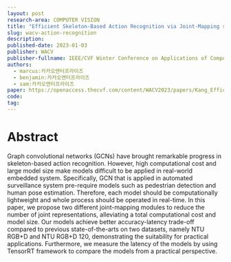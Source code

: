 ```yaml
---
layout: post
research-area: COMPUTER VISION
title: "Efficient Skeleton-Based Action Recognition via Joint-Mapping strategies"
slug: wacv-action-recognition
description:
published-date: 2023-01-03
publisher: WACV
publisher-fullname: IEEE/CVF Winter Conference on Applications of Computer Vision (WACV)
authors:
  - marcus:카카오엔터프라이즈
  - benjamin:카카오엔터프라이즈
  - sam:카카오엔터프라이즈
paper: https://openaccess.thecvf.com/content/WACV2023/papers/Kang_Efficient_Skeleton-Based_Action_Recognition_via_Joint-Mapping_Strategies_WACV_2023_paper.pdf
code: 
tag:
---
```


# Abstract

Graph convolutional networks (GCNs) have brought remarkable progress in skeleton-based action recognition. However, high computational cost and large model size make models difficult to be applied in real-world embedded system. Specifically, GCN that is applied in automated surveillance system pre-require models such as pedestrian detection and human pose estimation. Therefore, each model should be computationally lightweight and whole process should be operated in real-time. In this paper, we propose two different joint-mapping modules to reduce the number of joint representations, alleviating a total computational cost and model size. Our models achieve better accuracy-latency trade-off compared to previous state-of-the-arts on two datasets, namely NTU RGB+D and NTU RGB+D 120, demonstrating the suitability for practical applications. Furthermore, we measure the latency of the models by using TensorRT framework to compare the models from a practical perspective.
